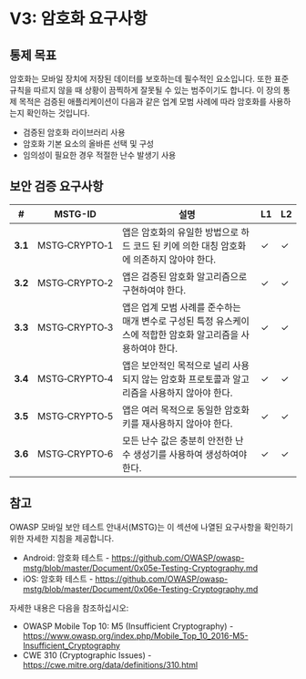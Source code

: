 # V3: 암호화 요구사항

## 통제 목표

암호화는 모바일 장치에 저장된 데이터를 보호하는데 필수적인 요소입니다. 또한 표준 규칙을 따르지 않을 때 상황이 끔찍하게 잘못될 수 있는 범주이기도 합니다. 이 장의 통제 목적은 검증된 애플리케이션이 다음과 같은 업계 모범 사례에 따라 암호화를 사용하는지 확인하는 것입니다.

- 검증된 암호화 라이브러리 사용
- 암호화 기본 요소의 올바른 선택 및 구성
- 임의성이 필요한 경우 적절한 난수 발생기 사용

## 보안 검증 요구사항

| # | MSTG-ID | 설명 | L1 | L2 |
| --- | --- | --- | --- | --- |
| **3.1** | MSTG‑CRYPTO‑1 | 앱은 암호화의 유일한 방법으로 하드 코드 된 키에 의한 대칭 암호화에 의존하지 않아야 한다. | ✓ | ✓ |
| **3.2** | MSTG‑CRYPTO‑2 | 앱은 검증된 암호화 알고리즘으로 구현하여야 한다. | ✓ | ✓ |
| **3.3** | MSTG‑CRYPTO‑3 | 앱은 업계 모범 사례를 준수하는 매개 변수로 구성된 특정 유스케이스에 적합한 암호화 알고리즘을 사용하여야 한다. | ✓ | ✓|
| **3.4** | MSTG‑CRYPTO‑4 | 앱은 보안적인 목적으로 널리 사용되지 않는 암호화 프로토콜과 알고리즘을 사용하지 않아야 한다. | ✓ | ✓|
| **3.5** | MSTG‑CRYPTO‑5 | 앱은 여러 목적으로 동일한 암호화 키를 재사용하지 않아야 한다. | ✓ | ✓ |
| **3.6** | MSTG‑CRYPTO‑6 | 모든 난수 값은 충분히 안전한 난수 생성기를 사용하여 생성하여야 한다. | ✓ | ✓ |

## 참고

OWASP 모바일 보안 테스트 안내서(MSTG)는 이 섹션에 나열된 요구사항을 확인하기 위한 자세한 지침을 제공합니다.

- Android: 암호화 테스트 - <https://github.com/OWASP/owasp-mstg/blob/master/Document/0x05e-Testing-Cryptography.md>
- iOS: 암호화 테스트 - <https://github.com/OWASP/owasp-mstg/blob/master/Document/0x06e-Testing-Cryptography.md>

자세한 내용은 다음을 참조하십시오:

- OWASP Mobile Top 10: M5 (Insufficient Cryptography) - <https://www.owasp.org/index.php/Mobile_Top_10_2016-M5-Insufficient_Cryptography>
- CWE 310 (Cryptographic Issues) - <https://cwe.mitre.org/data/definitions/310.html>
